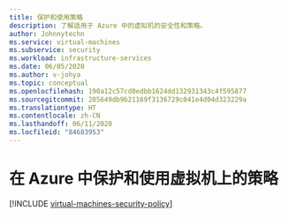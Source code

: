 ```yaml
---
title: 保护和使用策略
description: 了解适用于 Azure 中的虚拟机的安全性和策略。
author: Johnnytechn
ms.service: virtual-machines
ms.subservice: security
ms.workload: infrastructure-services
ms.date: 06/05/2020
ms.author: v-johya
ms.topic: conceptual
ms.openlocfilehash: 190a12c57cd0edbb1624dd132931343c4f595877
ms.sourcegitcommit: 285649db9b21169f3136729c041e4d04d323229a
ms.translationtype: HT
ms.contentlocale: zh-CN
ms.lasthandoff: 06/11/2020
ms.locfileid: "84683953"
---
```

# <a name="secure-and-use-policies-on-virtual-machines-in-azure"></a>在 Azure 中保护和使用虚拟机上的策略

[!INCLUDE [virtual-machines-security-policy](../../../includes/virtual-machines-security-policy.md)]

<!--Update_Description: update meta properties -->